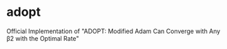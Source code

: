 # adopt
Official Implementation of "ADOPT: Modified Adam Can Converge with Any β2 with the Optimal Rate"
